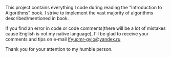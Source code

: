 This project contains everything I code during reading the "Introduction to Algorithms" book.
I strive to implement the vast majority of algorithms described/mentioned in book.

If you find an error in code or code comments(there will be a lot of mistakes cause English is not my native language), I'll  be glad to receive your comments and tips on e-mail lfyuomr-gylo@yandex.ru

Thank you for your attention to my humble person.